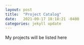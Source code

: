 ```yaml
---
layout: post
title:  "Project Catalog"
date:   2021-09-17 18:18:21 -0400
categories: jekyll update
---
```


My projects will be listed here